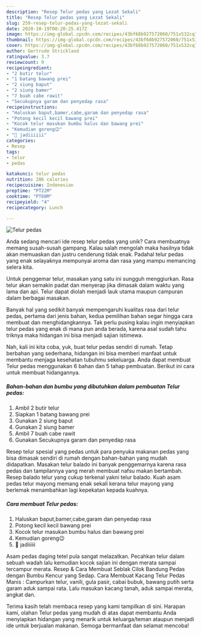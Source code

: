 ```yaml
---
description: "Resep Telur pedas yang Lezat Sekali"
title: "Resep Telur pedas yang Lezat Sekali"
slug: 259-resep-telur-pedas-yang-lezat-sekali
date: 2020-10-19T00:20:25.417Z
image: https://img-global.cpcdn.com/recipes/43bf68b927572060/751x532cq70/telur-pedas-foto-resep-utama.jpg
thumbnail: https://img-global.cpcdn.com/recipes/43bf68b927572060/751x532cq70/telur-pedas-foto-resep-utama.jpg
cover: https://img-global.cpcdn.com/recipes/43bf68b927572060/751x532cq70/telur-pedas-foto-resep-utama.jpg
author: Gertrude Strickland
ratingvalue: 3.7
reviewcount: 9
recipeingredient:
- "2 butir telur"
- "1 batang bawang prei"
- "2 siung baput"
- "2 siung bamer"
- "7 buah cabe rawit"
- "Secukupnya garam dan penyedap rasa"
recipeinstructions:
- "Haluskan baput,bamer,cabe,garam dan penyedap rasa"
- "Potong kecil kecil bawang prei"
- "Kocok telur masukan bumbu halus dan bawang prei"
- "Kemudian goreng😉"
- "🙌 jadiiiiii"
categories:
- Resep
tags:
- telur
- pedas

katakunci: telur pedas 
nutrition: 286 calories
recipecuisine: Indonesian
preptime: "PT22M"
cooktime: "PT60M"
recipeyield: "4"
recipecategory: Lunch

---
```



![Telur pedas](https://img-global.cpcdn.com/recipes/43bf68b927572060/751x532cq70/telur-pedas-foto-resep-utama.jpg)

Anda sedang mencari ide resep telur pedas yang unik? Cara membuatnya memang susah-susah gampang. Kalau salah mengolah maka hasilnya tidak akan memuaskan dan justru cenderung tidak enak. Padahal telur pedas yang enak selayaknya mempunyai aroma dan rasa yang mampu memancing selera kita.

Untuk penggemar telur, masakan yang satu ini sungguh menggiurkan. Rasa telur akan semakin padat dan menyerap jika dimasak dalam waktu yang lama dan api. Telur dapat diolah menjadi lauk utama maupun campuran dalam berbagai masakan.

Banyak hal yang sedikit banyak mempengaruhi kualitas rasa dari telur pedas, pertama dari jenis bahan, kedua pemilihan bahan segar hingga cara membuat dan menghidangkannya. Tak perlu pusing kalau ingin menyiapkan telur pedas yang enak di mana pun anda berada, karena asal sudah tahu triknya maka hidangan ini bisa menjadi sajian istimewa.


Nah, kali ini kita coba, yuk, buat telur pedas sendiri di rumah. Tetap berbahan yang sederhana, hidangan ini bisa memberi manfaat untuk membantu menjaga kesehatan tubuhmu sekeluarga. Anda dapat membuat Telur pedas menggunakan 6 bahan dan 5 tahap pembuatan. Berikut ini cara untuk membuat hidangannya.

<!--inarticleads1-->

##### Bahan-bahan dan bumbu yang dibutuhkan dalam pembuatan Telur pedas:

1. Ambil 2 butir telur
1. Siapkan 1 batang bawang prei
1. Gunakan 2 siung baput
1. Gunakan 2 siung bamer
1. Ambil 7 buah cabe rawit
1. Gunakan Secukupnya garam dan penyedap rasa


Resep telur spesial yang pedas untuk para penyuka makanan pedas yang bisa dimasak sendiri di rumah dengan bahan-bahan yang mudah didapatkan. Masakan telur balado ini banyak penggemarnya karena rasa pedas dan tampilannya yang merah membuat nafsu makan bertambah. Resep balado telur yang cukup terkenal yakni telur balado. Kuah asam pedas telur mayong memang enak sekali kerana telur mayong yang berlemak menambahkan lagi kepekatan kepada kuahnya. 

<!--inarticleads2-->

##### Cara membuat Telur pedas:

1. Haluskan baput,bamer,cabe,garam dan penyedap rasa
1. Potong kecil kecil bawang prei
1. Kocok telur masukan bumbu halus dan bawang prei
1. Kemudian goreng😉
1. 🙌 jadiiiiii


Asam pedas daging tetel pula sangat melazatkan. Pecahkan telur dalam sebuah wadah lalu kemudian kocok sajian ini dengan merata sampai tercampur merata. Resep &amp; Cara Membuat Seblak Cilok Bandung Pedas dengan Bumbu Kencur yang Sedap. Cara Membuat Kacang Telur Pedas Manis : Campurkan telur, vanili, gula pasir, cabai bubuk, bawang putih serta garam aduk sampai rata. Lalu masukan kacang tanah, aduk sampai merata, angkat dan. 

Terima kasih telah membaca resep yang kami tampilkan di sini. Harapan kami, olahan Telur pedas yang mudah di atas dapat membantu Anda menyiapkan hidangan yang menarik untuk keluarga/teman ataupun menjadi ide untuk berjualan makanan. Semoga bermanfaat dan selamat mencoba!
